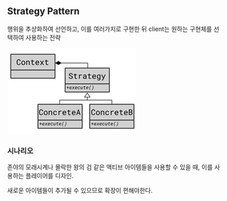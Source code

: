 ## Strategy Pattern

행위을 추상화하여 선언하고, 이를 여러가지로 구현한 뒤
client는 원하는 구현체를 선택하여 사용하는 전략

![strategy](strategy.png)

### 시나리오

존야의 모래시계나 몰락한 왕의 검 같은 액티브 아이템들을 사용할 수 있을 때,
이를 사용하는 플레이어를 디자인.

새로운 아이템들이 추가될 수 있으므로 확장이 편해야한다.